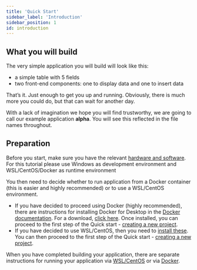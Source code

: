```yaml
---
title: 'Quick Start'
sidebar_label: 'Introduction'
sidebar_position: 1
id: introduction
---
```




## What you will build

The very simple application you will build will look like this:

- a simple table with 5 fields
- two front-end components: one to display data and one to insert data

That’s it. Just enough to get you up and running. Obviously, there is much more you could do, but that can wait for another day.

With a lack of imagination we hope you will find trustworthy, we are going to call our example application **alpha**. You will see this reflected in the file names throughout.

## Preparation
Before you start, make sure you have the relevant [hardware and software](/getting-started/quick-start/hardware-and-software/).
For this tutorial please use Windows as development environment and WSL/CentOS/Docker as runtime environment

You then need to decide whether to run application from a Docker container (this is easier and highly recommended) or to use a WSL/CentOS environment. 

- If you have decided to proceed using Docker (highly recommended), there are instructions for installing Docker for Desktop in the [Docker documentation](https://docs.docker.com/docker-for-windows/). For a download, [click here](https://hub.docker.com/editions/community/docker-ce-desktop-windows/). Once installed, you can proceed to the first step of the Quick start - [creating a new project](/getting-started/quick-start/create-a-new-project/). 
- If you have decided to use WSL/CentOS, then you need to [install these](/getting-started/prerequisites/installing-wsl/). You can then proceed to the first step of the Quick start - [creating a new project](/getting-started/quick-start/create-a-new-project/).

When you have completed building your application, there are separate instructions for running your application via [WSL/CentOS](/getting-started/quick-start/run-the-application/) or via [Docker](/getting-started/quick-start/run-the-application-docker/). 

